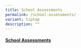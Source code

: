 ```yaml
---
title: School Assessments
permalink: /school-assessments/
variant: tiptap
description: ""
---
```

<h4><a href="https://sites.google.com/moe.edu.sg/fcps-g-site/school-assessments-home" rel="noopener nofollow" target="_blank">School Assessments</a></h4>
<p></p>